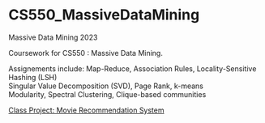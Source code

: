 # CS550_MassiveDataMining
Massive Data Mining 2023

Coursework for CS550 : Massive Data Mining.

Assignements include:
Map-Reduce, Association Rules, Locality-Sensitive Hashing (LSH)<br>
Singular Value Decomposition (SVD), Page Rank, k-means<br>
Modularity, Spectral Clustering, Clique-based communities<br>

[Class Project: Movie Recommendation System](https://github.com/Sanchit98/Movie-Recommendation-System)
